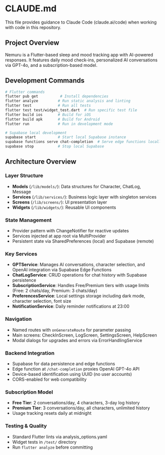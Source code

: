 # CLAUDE.md

This file provides guidance to Claude Code (claude.ai/code) when working with code in this repository.

## Project Overview

Nemuru is a Flutter-based sleep and mood tracking app with AI-powered responses. It features daily mood check-ins, personalized AI conversations via GPT-4o, and a subscription-based model.

## Development Commands

```bash
# Flutter commands
flutter pub get          # Install dependencies
flutter analyze         # Run static analysis and linting
flutter test            # Run all tests
flutter test test/widget_test.dart  # Run specific test file
flutter build ios       # Build for iOS
flutter build apk       # Build for Android
flutter run             # Run in development mode

# Supabase local development
supabase start          # Start local Supabase instance
supabase functions serve chat-completion  # Serve edge functions locally
supabase stop           # Stop local Supabase
```

## Architecture Overview

### Layer Structure
- **Models** (`/lib/models/`): Data structures for Character, ChatLog, Message
- **Services** (`/lib/services/`): Business logic layer with singleton services
- **Screens** (`/lib/screens/`): UI presentation layer
- **Widgets** (`/lib/widgets/`): Reusable UI components

### State Management
- Provider pattern with ChangeNotifier for reactive updates
- Services injected at app root via MultiProvider
- Persistent state via SharedPreferences (local) and Supabase (remote)

### Key Services
- **GPTService**: Manages AI conversations, character selection, and OpenAI integration via Supabase Edge Functions
- **ChatLogService**: CRUD operations for chat history with Supabase persistence
- **SubscriptionService**: Handles Free/Premium tiers with usage limits (Free: 2 chats/day, Premium: 3 chats/day)
- **PreferencesService**: Local settings storage including dark mode, character selection, font size
- **NotificationService**: Daily reminder notifications at 23:00

### Navigation
- Named routes with `onGenerateRoute` for parameter passing
- Main screens: CheckInScreen, LogScreen, SettingsScreen, HelpScreen
- Modal dialogs for upgrades and errors via ErrorHandlingService

### Backend Integration
- Supabase for data persistence and edge functions
- Edge function at `/chat-completion` proxies OpenAI GPT-4o API
- Device-based identification using UUID (no user accounts)
- CORS-enabled for web compatibility

### Subscription Model
- **Free Tier**: 2 conversations/day, 4 characters, 3-day log history
- **Premium Tier**: 3 conversations/day, all characters, unlimited history
- Usage tracking resets daily at midnight

### Testing & Quality
- Standard Flutter lints via analysis_options.yaml
- Widget tests in `/test/` directory
- Run `flutter analyze` before committing